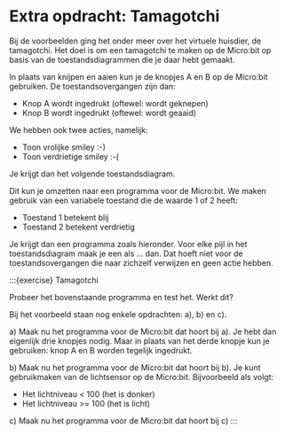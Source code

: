 # Extra opdracht: Tamagotchi

Bij de voorbeelden ging het onder meer over het virtuele huisdier, de tamagotchi. Het doel is om een tamagotchi te maken op de Micro:bit op basis van de toestandsdiagrammen die je daar hebt gemaakt.



In plaats van knijpen en aaien kun je de knopjes A en B op de Micro:bit gebruiken. De toestandsovergangen zijn dan:

* Knop A wordt ingedrukt (oftewel: wordt geknepen)
* Knop B wordt ingedrukt (oftewel: wordt geaaid)

We hebben ook twee acties, namelijk:

* Toon vrolijke smiley :-)
* Toon verdrietige smiley :-(

Je krijgt dan het volgende toestandsdiagram.



 

Dit kun je omzetten naar een programma voor de Micro:bit. We maken gebruik van een variabele toestand die de waarde 1 of 2 heeft:

* Toestand 1 betekent blij
* Toestand 2 betekent verdrietig

Je krijgt dan een programma zoals hieronder. Voor elke pijl in het toestandsdiagram maak je een als ... dan. Dat hoeft niet voor de toestandsovergangen die naar zichzelf verwijzen en geen actie hebben.



 

:::{exercise} Tamagotchi

Probeer het bovenstaande programma en test het. Werkt dit?

Bij het voorbeeld staan nog enkele opdrachten: a), b) en c).

a) Maak nu het programma voor de Micro:bit dat hoort bij a). Je hebt dan eigenlijk drie knopjes nodig. Maar in plaats van het derde knopje kun je gebruiken: knop A en B worden tegelijk ingedrukt.

b) Maak nu het programma voor de Micro:bit dat hoort bij b). Je kunt gebruikmaken van de lichtsensor op de Micro:bit. Bijvoorbeeld als volgt:

* Het lichtniveau < 100 (het is donker)
* Het lichtniveau >= 100 (het is licht)


c) Maak nu het programma voor de Micro:bit dat hoort bij c)
:::